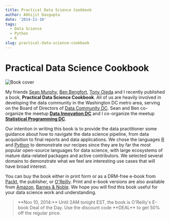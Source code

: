 ```yaml
---
title: Practical Data Science Cookbook
author: Abhijit Dasgupta
date: '2014-11-10'
tags:
  - Data Science
  - Python
  - R
slug: practical-data-science-cookbook
---
```


# Practical Data Science Cookbook

![Book cover](https://dgdsbygo8mp3h.cloudfront.net/sites/default/files/imagecache/ppv4_main_book_cover/0246OS_Practical%20Data%20Science%20Cookbook_cover.jpg)

My friends [Sean Murphy](http://www.twitter.com/sayhitosean), [Ben Bengfort](http://www.twitter.com/bbengfort), [Tony Ojeda](http://www.twitter.com/tonyojeda3) and I recently published a book, **Practical Data Science Cookbook**. All of us are heavily involved in developing the data community in the Washington DC metro area, serving on the Board of Directors of [Data Community DC](http://www.datacommunitydc.org). Sean and Ben co-organize the meetup [**Data Innovation DC**](http://www.meetup.com/Data-Business-DC/) and I co-organize the meetup [**Statistical Programming DC**](http://www.meetup.com/stats-prog-dc/).

Our intention in writing this book is to provide the data practitioner some guidance about how to navigate the data science pipeline, from data acquisition to final reports and data applications. We chose the languages [R](//www.r-project.org) and [Python](http://www.python.org) to demonstrate our recipes since they are by far the most popular open-source languages for data science, with large ecosystems of mature data-related packages and active contributors. We selected several domains to demonstrate what we feel are interesting use cases that will have broad interest.

You can buy the book either in print form or as a DRM-free e-book from [Packt](http://bit.ly/1pI0vz3), the publisher, or [O'Reilly](http://oreil.ly/1oBOiLh.). Print and e-book versions are also available from [Amazon](http://amzn.to/11aNaUS), [Barnes & Noble](http://bit.ly/1oBOcDw). We hope you will find this book useful for your data science work and understanding.

<blockquote>**Nov 10, 2014:** Until 2AM tonight EST, the book is O'Reilly's E-book Deal of the Day. Use the discount code **DEAL** to get 50% off the regular price.</blockquote>
